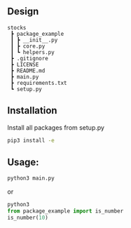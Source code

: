 ## Design
```
stocks
 ┣ package_example
 ┃ ┣ __init__.py
 ┃ ┣ core.py
 ┃ ┗ helpers.py
 ┣ .gitignore
 ┣ LICENSE
 ┣ README.md
 ┣ main.py
 ┣ requirements.txt
 ┗ setup.py
 ```

## Installation
Install all packages from setup.py
```bash
pip3 install -e
```

## Usage:
```python
python3 main.py
```

or

```python
python3
from package_example import is_number
is_number(10)
```